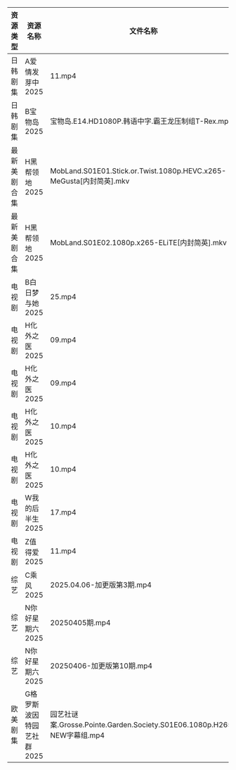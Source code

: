 | 资源类型   | 资源名称            | 文件名称                                                            | 分享链接                                 | 更新时间                |
| ------ | --------------- | --------------------------------------------------------------- | ------------------------------------ | ------------------- |
| 日韩剧集   | A爱情发芽中2025      | 11.mp4                                                          | https://pan.quark.cn/s/f8732bec2f63  | 2025-04-06 01:20:46 |
| 日韩剧集   | B宝物岛2025        | 宝物岛.E14.HD1080P.韩语中字.霸王龙压制组T-Rex.mp4                            | https://pan.quark.cn/s/08d346c96dc0  | 2025-04-06 01:21:09 |
| 最新美剧合集 | H黑帮领地2025       | MobLand.S01E01.Stick.or.Twist.1080p.HEVC.x265-MeGusta[内封简英].mkv | https://www.alipan.com/s/rbw2ij8tbyd | 2025-04-06 18:06:04 |
| 最新美剧合集 | H黑帮领地2025       | MobLand.S01E02.1080p.x265-ELiTE[内封简英].mkv                       | https://www.alipan.com/s/rbw2ij8tbyd | 2025-04-06 18:06:03 |
| 电视剧    | B白日梦与她2025      | 25.mp4                                                          | https://www.alipan.com/s/koPyyazPNd1 | 2025-04-06 14:05:17 |
| 电视剧    | H化外之医2025       | 09.mp4                                                          | https://pan.quark.cn/s/5e35f6a2b34c  | 2025-04-06 01:22:44 |
| 电视剧    | H化外之医2025       | 09.mp4                                                          | https://www.alipan.com/s/wjvT5FZLoJf | 2025-04-06 10:05:50 |
| 电视剧    | H化外之医2025       | 10.mp4                                                          | https://pan.quark.cn/s/5e35f6a2b34c  | 2025-04-06 01:22:41 |
| 电视剧    | H化外之医2025       | 10.mp4                                                          | https://www.alipan.com/s/wjvT5FZLoJf | 2025-04-06 10:05:50 |
| 电视剧    | W我的后半生2025      | 17.mp4                                                          | https://www.alipan.com/s/SxQ227g7ak2 | 2025-04-06 20:07:12 |
| 电视剧    | Z值得爱2025        | 11.mp4                                                          | https://www.alipan.com/s/81dBaEiQDcJ | 2025-04-06 20:07:48 |
| 综艺     | C乘风2025         | 2025.04.06-加更版第3期.mp4                                           | https://www.alipan.com/s/MpfQaAMy4Ly | 2025-04-06 16:08:19 |
| 综艺     | N你好星期六2025      | 20250405期.mp4                                                   | https://www.alipan.com/s/nvuMvPrHLGa | 2025-04-06 00:09:03 |
| 综艺     | N你好星期六2025      | 20250406-加更版第10期.mp4                                            | https://www.alipan.com/s/nvuMvPrHLGa | 2025-04-06 14:09:19 |
| 欧美剧集   | G格罗斯波因特园艺社群2025 | 园艺社谜案.Grosse.Pointe.Garden.Society.S01E06.1080p.H265-NEW字幕组.mp4 | https://pan.quark.cn/s/9b9b6a68a5a2  | 2025-04-06 16:22:25 |
